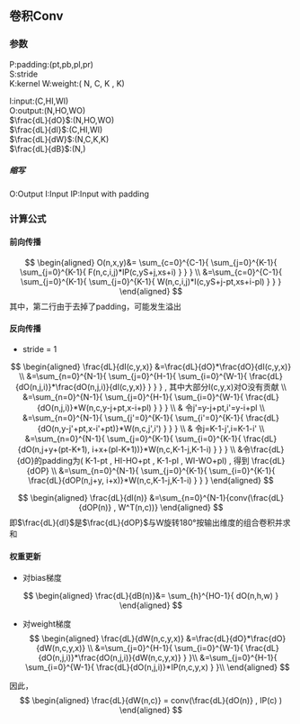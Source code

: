 
## 卷积Conv

### 参数

P:padding:(pt,pb,pl,pr) \
S:stride \
K:kernel
W:weight:( N, C, K , K)

I:input:(C,HI,WI) \
O:output:(N,HO,WO) \
$\frac{dL}{dO}$:(N,HO,WO) \
$\frac{dL}{dI}$:(C,HI,WI) \
$\frac{dL}{dW}$:(N,C,K,K) \
$\frac{dL}{dB}$:(N,) 


##### 缩写
O:Output I:Input IP:Input with padding

### 计算公式

#### 前向传播

$$
\begin{aligned}
O(n,x,y)&=
  \sum_{c=0}^{C-1}{
      \sum_{j=0}^{K-1}{
        \sum_{j=0}^{K-1}{
          F(n,c,i,j)*IP(c,yS+j,xs+i)
        }
    }
  } \\
  &=\sum_{c=0}^{C-1}{
    \sum_{j=0}^{K-1}{
      \sum_{j=0}^{K-1}{
        W(n,c,i,j)*I(c,yS+j-pt,xs+i-pl)
      }
    }
  }
\end{aligned}
$$
其中，第二行由于去掉了padding，可能发生溢出

#### 反向传播

* stride = 1

$$
\begin{aligned}
  \frac{dL}{dI(c,y,x)}
    &=\frac{dL}{dO}*\frac{dO}{dI(c,y,x)} \\
    &=\sum_{n=0}^{N-1}{
      \sum_{j=0}^{H-1}{
        \sum_{i=0}^{W-1}{
          \frac{dL}{dO(n,j,i)}*\frac{dO(n,j,i)}{dI(c,y,x)}
        }
      }
    } , 其中大部分I(c,y,x)对O没有贡献 \\
    &=\sum_{n=0}^{N-1}{
      \sum_{j=0}^{H-1}{
        \sum_{i=0}^{W-1}{
          \frac{dL}{dO(n,j,i)}*W(n,c,y-j+pt,x-i+pl)
        }
      }
    } \\
    &  令j'=y-j+pt,i'=y-i+pl \\
    &=\sum_{n=0}^{N-1}{
      \sum_{j'=0}^{K-1}{
        \sum_{i'=0}^{K-1}{
          \frac{dL}{dO(n,y-j'+pt,x-i'+pt)}*W(n,c,j',i')
        }
      } 
    } \\
    & 令j=K-1-j',i=K-1-i' \\
    &=\sum_{n=0}^{N-1}{
      \sum_{j=0}^{K-1}{
        \sum_{i=0}^{K-1}{
          \frac{dL}{dO(n,j+y+(pt-K+1), i+x+(pl-K+1))}*W(n,c,K-1-j,K-1-i)
        }
      }
    } \\
    &令\frac{dL}{dO}的padding为( K-1-pt , HI-HO+pt , K-1-pl , WI-WO+pl) , 得到 \frac{dL}{dOP} \\
    &=\sum_{n=0}^{N-1}{
      \sum_{j=0}^{K-1}{
        \sum_{i=0}^{K-1}{
          \frac{dL}{dOP(n,j+y, i+x)}*W(n,c,K-1-j,K-1-i)
        }
      }
    }
\end{aligned}
$$

$$
\begin{aligned}
  \frac{dL}{dI(n)}
  &=\sum_{n=0}^{N-1}{conv(\frac{dL}{dOP(n)} , W^T(n,c))}
\end{aligned}
$$
即$\frac{dL}{dI}$是$\frac{dL}{dOP}$与W旋转180°按输出维度的组合卷积并求和

#### 权重更新


* 对bias梯度

$$
\begin{aligned}
\frac{dL}{dB(n)}&=
    \sum_{h}^{HO-1}{
        dO(n,h,w)
    }
\end{aligned}
$$

* 对weight梯度
$$
\begin{aligned}
\frac{dL}{dW(n,c,y,x)}
&=\frac{dL}{dO}*\frac{dO}{dW(n,c,y,x)} \\
&=\sum_{j=0}^{H-1}{
  \sum_{i=0}^{W-1}{
    \frac{dL}{dO(n,j,i)}*\frac{dO(n,j,i)}{dW(n,c,y,x)}
  }
}\\
&=\sum_{j=0}^{H-1}{
  \sum_{i=0}^{W-1}{
    \frac{dL}{dO(n,j,i)}*IP(n,c,y,x)
  }
}\\
\end{aligned}
$$

因此，
$$
\begin{aligned}
\frac{dL}{dW(n,c)} = conv(\frac{dL}{dO(n)} , IP(c) )
\end{aligned}
$$


